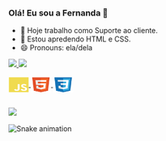 ### Olá! Eu sou a Fernanda 👋


- 🔭 Hoje trabalho como Suporte ao cliente.
- 🌱 Estou apredendo HTML e CSS.
- 😄 Pronouns: ela/dela

<div>
  <a href="https://github.com/fernandacastanha">
  <img height="180em" src="https://github-readme-stats.vercel.app/api?username=fernandacastanha&show_icons=true&theme=dark&include_all_commits=true&count_private=true"/>
  <img height="180em" src="https://github-readme-stats.vercel.app/api/top-langs/?username=fernandacastanha&layout=compact&langs_count=16&theme=dark"/>
</div>

<div style="display: inline_block"><br>
  <img align="center" alt="Rafa-Js" height="30" width="40" src="https://raw.githubusercontent.com/devicons/devicon/master/icons/javascript/javascript-plain.svg">
  <img align="center" alt="Rafa-HTML" height="30" width="40" src="https://raw.githubusercontent.com/devicons/devicon/master/icons/html5/html5-original.svg">
  <img align="center" alt="Rafa-CSS" height="30" width="40" src="https://raw.githubusercontent.com/devicons/devicon/master/icons/css3/css3-original.svg">
</div>

 ##

 <div> 
  <a href="https://www.linkedin.com/in/fernanda-colbalchini-45875016a" target="_blank"><img src="https://img.shields.io/badge/-LinkedIn-%230077B5?style=for-the-badge&logo=linkedin&logoColor=white" target="_blank"></a> 
 
  ![Snake animation](https://github.com/fernandacastanha/fernandacastanha/blob/output/github-contribution-grid-snake.svg)
 
</div>
